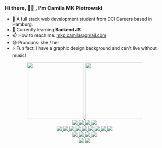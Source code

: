 ### Hi there, 👋🏽 , I'm Camila MK Piotrowski

- 🔭 A full stack web development student from DCI Careers based in Hamburg.
- 🌱 Currently learning **Backend JS**
- 📫 How to reach me: mkp.camila@gmail.com
- 😄 Pronouns: she / her
- ⚡ Fun fact: I have a graphic design background and can't live without music!

<div align="center">
  <a href="https://github.com/camilamkp">
  <img height="180em" src="https://github-readme-stats.vercel.app/api?username=camilamkp&show_icons=true&theme=radical&include_all_commits=true&count_private=true"/>
  <img height="180em" src="https://github-readme-stats.vercel.app/api/top-langs/?username=camilamkp&layout=compact&langs_count=7&theme=radical"/>
</div>
  
  <div align="center">
  <img src="https://img.shields.io/badge/MongoDB-4EA94B?style=for-the-badge&logo=mongodb&logoColor=white" target="_blank">
    <img src="https://img.shields.io/badge/Express.js-404D59?style=for-the-badge" target="_blank">
    <img src="https://img.shields.io/badge/React-20232A?style=for-the-badge&logo=react&logoColor=61DAFB" target="_blank">
    <img src="https://img.shields.io/badge/Node.js-43853D?style=for-the-badge&logo=node.js&logoColor=white" target="_blank">
   </div>
  
<div align="center">
  <img src="https://img.shields.io/badge/HTML5-E34F26?style=for-the-badge&logo=html5&logoColor=white" target="_blank">
  <img src="https://img.shields.io/badge/CSS3-1572B6?style=for-the-badge&logo=css3&logoColor=white" target="_blank">
   <img src="https://img.shields.io/badge/JavaScript-F7DF1E?style=for-the-badge&logo=javascript&logoColor=black" target="_blank">
  <img src="https://img.shields.io/badge/Sass-CC6699?style=for-the-badge&logo=sass&logoColor=white" target="_blank">
  <img src="https://img.shields.io/badge/Markdown-000000?style=for-the-badge&logo=markdown&logoColor=white" target="_blank">
  <img src="https://img.shields.io/badge/Tailwind_CSS-38B2AC?style=for-the-badge&logo=tailwind-css&logoColor=white" target="_blank">
  <img src="https://img.shields.io/badge/Bootstrap-563D7C?style=for-the-badge&logo=bootstrap&logoColor=white" target="_blank">
  <img src="https://img.shields.io/badge/Material--UI-0081CB?style=for-the-badge&logo=material-ui&logoColor=white" target="_blank">
  <img src="https://img.shields.io/badge/TypeScript-007ACC?style=for-the-badge&logo=typescript&logoColor=white" target="_blank">
</div>
  
  <div align="center">
  <img src="https://aleen42.github.io/badges/src/photoshop.svg" target="_blank">
    <img src="https://aleen42.github.io/badges/src/illustrator.svg" target="_blank">
    <img src="https://aleen42.github.io/badges/src/after_effects.svg" target="_blank">
    <img src="https://aleen42.github.io/badges/src/premiere.svg" target="_blank">
</div>
  <div align="center">
  <a href="https://www.linkedin.com/in/camila-mkp/" target="_blank"><img src="https://img.shields.io/badge/LinkedIn-0077B5?style=for-the-badge&logo=linkedin&logoColor=white" target="_blank"></a>
  <a href = "mailto:mkp.camila@gmail.com"><img src="https://img.shields.io/badge/Gmail-D14836?style=for-the-badge&logo=gmail&logoColor=white" target="_blank"></a>
</div>

